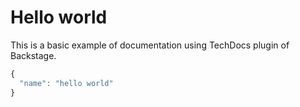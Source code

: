 # Hello world

This is a basic example of documentation using TechDocs plugin of Backstage.

```js
{
  "name": "hello world"
}
```
